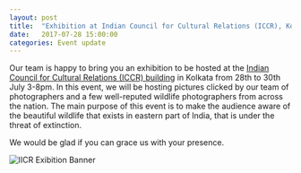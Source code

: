 ```yaml
---
layout: post
title:  "Exhibition at Indian Council for Cultural Relations (ICCR), Kolkata"
date:   2017-07-28 15:00:00
categories: Event update
---
```


Our team is happy to bring you an exhibition to be hosted at the [Indian Council for Cultural Relations (ICCR) building](https://goo.gl/maps/fCyddZgeekE2) in Kolkata from 28th to 30th July 3-8pm.  In this event, we will be hosting pictures clicked by our team of photographers and a few well-reputed wildlife photographers from across the nation.  The main purpose of this event is to make the audience aware of the beautiful wildlife that exists in eastern part of India, that is under the threat of extinction.

We would be glad if you can grace us with your presence.

![IICR Exibition Banner](https://scontent-sin6-1.xx.fbcdn.net/v/t1.0-9/19989563_1495959250427300_3407609099558096328_n.jpg?oh=de06bc98d16ffcee46efbd49518ffcd6&oe=59F53D6F)

